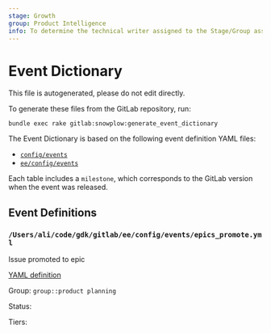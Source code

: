 ```yaml
---
stage: Growth
group: Product Intelligence
info: To determine the technical writer assigned to the Stage/Group associated with this page, see https://about.gitlab.com/handbook/engineering/ux/technical-writing/#designated-technical-writers
---
```


<!---
  This documentation is auto generated by a script.

  Please do not edit this file directly, check generate_metrics_dictionary task on lib/tasks/gitlab/usage_data.rake.
--->

<!-- vale gitlab.Spelling = NO -->

# Event Dictionary

This file is autogenerated, please do not edit directly.

To generate these files from the GitLab repository, run:

```shell
bundle exec rake gitlab:snowplow:generate_event_dictionary
```

The Event Dictionary is based on the following event definition YAML files:

- [`config/events`](https://gitlab.com/gitlab-org/gitlab/-/tree/master/config/events)
- [`ee/config/events`](https://gitlab.com/gitlab-org/gitlab/-/tree/master/ee/config/events)

Each table includes a `milestone`, which corresponds to the GitLab version when the event
was released.

## Event Definitions

### `/Users/ali/code/gdk/gitlab/ee/config/events/epics_promote.yml`

Issue promoted to epic

[YAML definition](https://gitlab.com/gitlab-org/gitlab/-/blob/master/ee/config/events/epics_promote.yml)

Group: `group::product planning`

Status: 

Tiers:
